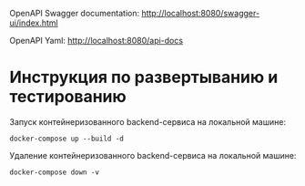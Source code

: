 
OpenAPI Swagger documentation: [http://localhost:8080/swagger-ui/index.html](http://localhost:8080/swagger-ui/index.html)

OpenAPI Yaml: [http://localhost:8080/api-docs](http://localhost:8080/api-docs)


# Инструкция по развертыванию и тестированию


Запуск контейнеризованного backend-сервиса на локальной машине:
```
docker-compose up --build -d
```

Удаление контейнеризованного backend-сервиса на локальной машине:
```
docker-compose down -v
```
